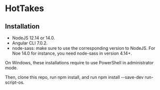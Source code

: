# HotTakes

## Installation

- NodeJS 12.14 or 14.0.
- Angular CLI 7.0.2.
- node-sass: make sure to use the corresponding version to NodeJS. For Noe 14.0 for instance, you need node-sass in version 4.14+.

On Windows, these installations require to use PowerShell in administrator mode.

Then, clone this repo, run npm install, and run npm install --save-dev run-script-os.

